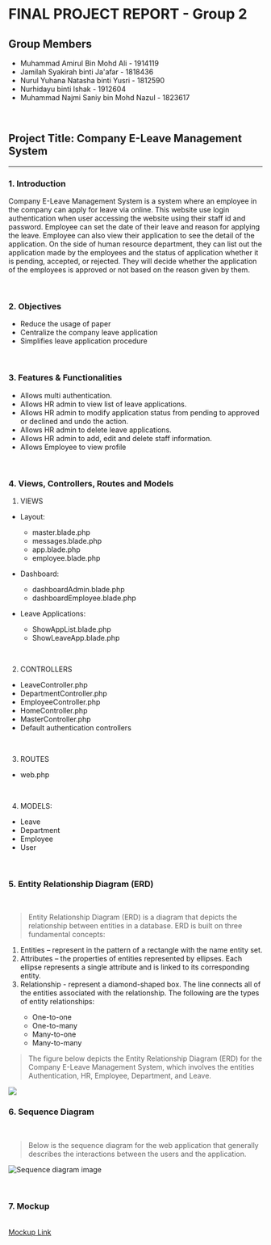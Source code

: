 <h1> FINAL PROJECT REPORT - Group 2</h1>

## Group Members
- Muhammad Amirul Bin Mohd Ali - 1914119
- Jamilah Syakirah binti Ja'afar - 1818436
- Nurul Yuhana Natasha binti Yusri - 1812590
- Nurhidayu binti Ishak - 1912604
- Muhammad Najmi Saniy bin Mohd Nazul - 1823617

<br>

## Project Title: Company E-Leave Management System

<hr> 

### 1. Introduction

Company E-Leave Management System is a system where an employee in the company can apply for leave via online. This website use login authentication when user accessing the website using their staff id and password. Employee can set the date of their leave and reason for applying the leave. Employee can also view their application to see the detail of the application. On the side of human resource department, they can list out the application made by the employees and the status of application whether it is pending, accepted, or rejected. They will decide whether the application of the employees is approved or not based on the reason given by them.

<br>

### 2. Objectives

- Reduce the usage of paper
- Centralize the company leave application
- Simplifies leave application procedure

<br>

### 3. Features & Functionalities
- Allows multi authentication.
- Allows HR admin to view list of leave applications.
- Allows HR admin to modify application status from pending to approved or declined and undo the action.
- Allows HR admin to delete leave applications.
- Allows HR admin to add, edit and delete staff information.
- Allows Employee to view profile

<br>

### 4. Views, Controllers, Routes and Models
1. VIEWS
  - Layout:
    - master.blade.php
    - messages.blade.php
    - app.blade.php
    - employee.blade.php
  
  - Dashboard:
    - dashboardAdmin.blade.php
    - dashboardEmployee.blade.php

  - Leave Applications:
    - ShowAppList.blade.php
    - ShowLeaveApp.blade.php

<br>

2. CONTROLLERS
  - LeaveController.php
  - DepartmentController.php
  - EmployeeController.php
  - HomeController.php
  - MasterController.php
  - Default authentication controllers

<br>

3. ROUTES
  - web.php

<br>

4. MODELS:
  - Leave
  - Department
  - Employee
  - User

<br>

### 5. Entity Relationship Diagram (ERD)

<br>

>Entity Relationship Diagram (ERD) is a diagram that depicts the relationship between entities in a database. ERD is built on three fundamental concepts:
<ol type="1">
	<li>Entities – represent in the pattern of a rectangle with the name entity set.</li>
	<li>Attributes – the properties of entities represented by ellipses. Each ellipse represents a single attribute and is linked to its corresponding entity.</li>
	<li>Relationship - represent a diamond-shaped box. The line connects all of the entities associated with the relationship. The following are the types of entity relationships:</li>
	<ul>
		<li>One-to-one</li>
		<li>One-to-many</li>
		<li>Many-to-one</li>
		<li>Many-to-many</li>
	</ul>
</ol>  

>The figure below depicts the Entity Relationship Diagram (ERD) for the Company E-Leave Management System, which involves the entities Authentication, HR, Employee, Department, and Leave.

<img src="https://github.com/syakirahjf/hrms/blob/main/resources/ERD.png?raw=true">

### 6. Sequence Diagram

<br>

>Below is the sequence diagram for the web application that generally describes the interactions between the users and the application.

![Sequence diagram image](https://github.com/syakirahjf/hrms/blob/main/resources/Seq%20Diagram.png)

<br>

### 7. Mockup
<br>
<a href="https://hrms.my.canva.site/">Mockup Link</a>
<br>
